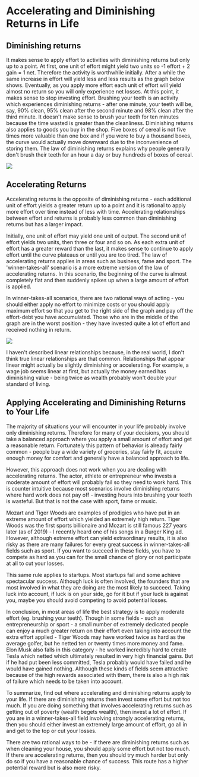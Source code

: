 ﻿# Accelerating and Diminishing Returns in Life

## Diminishing returns

It makes sense to apply effort to activities with diminishing returns but only up to a point. At first, one unit of effort might yield two units so -1 effort + 2 gain = 1 net. Therefore the activity is worthwhile initially. After a while the same increase in effort will yield less and less results as the graph below shows. Eventually, as you apply more effort each unit of effort will yield almost no return so you will only experience net losses. At this point, it makes sense to stop investing effort. Brushing your teeth is an activity which experiences diminishing returns - after one minute, your teeth will be, say, 90% clean, 95% clean after the second minute and 98% clean after the third minute. It doesn't make sense to brush your teeth for ten minutes because the time wasted is greater than the cleanliness. Diminishing returns also applies to goods you buy in the shop. Five boxes of cereal is not five times more valuable than one box and if you were to buy a thousand boxes, the curve would actually move downward due to the inconvenience of storing them. The law of diminishing returns explains why people generally don't brush their teeth for an hour a day or buy hundreds of boxes of cereal.

![](../.gitbook/assets/diminishing-returns.jpg)

## Accelerating Returns

Accelerating returns is the opposite of diminishing returns - each additional unit of effort yields a greater return up to a point and it is rational to apply more effort over time instead of less with time. Accelerating relationships between effort and returns is probably less common than diminishing returns but has a larger impact. 

Initially, one unit of effort may yield one unit of output. The second unit of effort yields two units, then three or four and so on. As each extra unit of effort has a greater reward than the last, it makes sense to continue to apply effort until the curve plateaus or until you are too tired. The law of accelerating returns applies in areas such as business, fame and sport. The 'winner-takes-all' scenario is a more extreme version of the law of accelerating returns. In this scenario, the beginning of the curve is almost completely flat and then suddenly spikes up when a large amount of effort is applied.

In winner-takes-all scenarios, there are two rational ways of acting - you should either apply no effort to minimize costs or you should apply maximum effort so that you get to the right side of the graph and pay off the effort-debt you have accumulated. Those who are in the middle of the graph are in the worst position - they have invested quite a lot of effort and received nothing in return.

![](../.gitbook/assets/accelerating-returns.jpg)

I haven't described linear relationships because, in the real world, I don't think true linear relationships are that common. Relationships that appear linear might actually be slightly diminishing or accelerating. For example, a wage job seems linear at first, but actually the money earned has diminishing value - being twice as wealth probably won't double your standard of living.

## Applying Accelerating and Diminishing Returns to Your Life

The majority of situations your will encounter in your life probably involve only diminishing returns. Therefore for many of your decisions, you should take a balanced approach where you apply a small amount of effort and get a reasonable return. Fortunately this pattern of behavior is already fairly common - people buy a wide variety of groceries, stay fairly fit, acquire enough money for comfort and generally have a balanced approach to life.

However, this approach does not work when you are dealing with accelerating returns. The actor, athlete or entrepreneur who invests a moderate amount of effort will probably fail so they need to work hard. This is counter intuitive because most scenarios involve diminishing returns where hard work does not pay off - investing hours into brushing your teeth is wasteful. But that is not the case with sport, fame or music.

Mozart and Tiger Woods are examples of prodigies who have put in an extreme amount of effort which yielded an extremely high return. Tiger Woods was the first sports billionaire and Mozart is still famous 227 years later \(as of 2019\) - I recently heard one of his songs in a Burger King ad. However, although extreme effort can yield extraordinary results, it is also risky as there are many failures for every great success in winner-takes-all fields such as sport. If you want to succeed in these fields, you have to compete as hard as you can for the small chance of glory or not participate at all to cut your losses.

This same rule applies to startups. Most startups fail and some achieve spectacular success. Although luck is often involved, the founders that are most involved in what they are doing are the most likely to succeed. Taking luck into account, if luck is on your side, go for it but if your luck is against you, maybe you should avoid competing to avoid potential losses.

In conclusion, in most areas of life the best strategy is to apply moderate effort \(eg. brushing your teeth\). Though in some fields - such as entrepreneurship or sport - a small number of extremely dedicated people can enjoy a much greater return on their effort even taking into account the extra effort applied - Tiger Woods may have worked twice as hard as the average golfer, but he netted ten or twenty times more money and fame. Elon Musk also falls in this category - he worked incredibly hard to create Tesla which netted which ultimately resulted in very high financial gains. But if he had put been less committed, Tesla probably would have failed and he would have gained nothing. Although these kinds of fields seem attractive because of the high rewards associated with them, there is also a high risk of failure which needs to be taken into account.

To summarize, find out where accelerating and diminishing returns apply to your life. If there are diminishing returns then invest some effort but not too much. If you are doing something that involves accelerating returns such as getting out of poverty \(wealth begets wealth\), then invest a lot of effort. If you are in a winner-takes-all field involving strongly accelerating returns, then you should either invest an extremely large amount of effort, go all in and get to the top or cut your losses.

There are two rational ways to be - if there are diminishing returns such as when cleaning your house, you should apply some effort but not too much. If there are accelerating returns, then you should try much harder but only do so if you have a reasonable chance of success. This route has a higher potential reward but is also more risky.